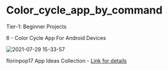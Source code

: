 # Color_cycle_app_by_command

Tier-1: Beginner Projects

6 - Color Cycle App For Android Devices

![2021-07-29 15-33-57](https://user-images.githubusercontent.com/50905347/127492655-9ec87b37-7a93-4603-b842-4aca34426ae1.gif)


florinpop17 App Ideas Collection - [Link for details](https://github.com/florinpop17/app-ideas)

